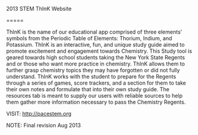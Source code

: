 2013 STEM ThInK Website

=====

ThInK is the name of our educational app comprised of three elements’ symbols from the Periodic Table of Elements: Thorium, Indium, and Potassium. ThInK is an interactive, fun, and unique study guide aimed to promote excitement and engagement towards Chemistry. This Study tool is geared towards high school students taking the New York State Regents and or those who want more practice in chemistry. ThInK allows them to further grasp chemistry topics they may have forgotten or did not fully understand. ThInK works with the student to prepare for the Regents through a series of games, score trackers, and a section for them to take their own notes and formulate that into their own study guide. The resources tab is meant to supply our users with reliable sources to help them gather more information necessary to pass the Chemistry Regents.

VISIT: http://pacestem.org

NOTE: Final revision Aug 2013
